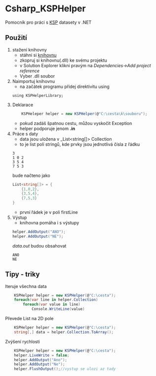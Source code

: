 # Csharp_KSPHelper
 Pomocník pro práci s [KSP](https://ksp.mff.cuni.cz/) datasety v .NET

 ## Použití
 1. stažení knihovny
    - stáhni si [knihovnu](https://github.com/pajasry/Csharp_KSPHelper/raw/master/KSPHelper/bin/Release/netstandard2.0/KSPHelper.dll)
    - zkopruj si knihovnu(.dll) ke svému projektu
    - v Solution Explorer klikni pravým na _Dependencies->Add project reference_
    - Vyber .dll soubor
2. Naimportuj knihovnu
    - na začátek programu přidej direktivitu using
    ```csahrp
    using KSPHelperLibrary;
    ```
3. Deklarace
    ```csharp
        KSPHeleper helper = new KSPHelper(@"C:\cesta\k\souboru");
    ```
    - pokud zadáš špatnou cestu, můžou vyskočit Exception
    - helper podporuje jenom __.in__ 
4. Práce s daty
    - data jsou uložena v _List<string[]> Collection
    - to je list polí stringů, kde prvky jsou jednotlivá čísla z řádku
    ```
    3
    1 0 2
    3 5 4
    7 5 3
    ```
    bude načteno jako
    ```csharp
    List<string[]> = {
        {1,0,2},
        {3,5,4},
        {7,5,3}
    }
    ```
    - první řádek je v poli firstLine
5. Výstup
    - knihovna pomáha i s výstupy
    ```csharp
    helper.AddOutput("ANO");
    helper.AddOutput("NE");
    ```
    _data.out_ budou obsahovat
    ```
    ANO
    NE
    ```

## Tipy - triky
Iteruje všechna data
```csharp
    KSPHelper helper = new KSPHelper(@"C:\cesta");
    foreach(var line in helper.Collection)
        foreach(var value in line)
            Console.WriteLine(value)
```
Převede List na 2D pole
```csharp
    KSPHelper helper = new KSPHelper(@"C:\cesta");
    string[,] data = helper.Collection.ToArray();
```
Zvýšení rychlosti
```csharp
    KSPHelper helper = new KSPHelper(@"C:\cesta");
    helper.LiveWrite = false;
    helper.AddOutput("Ano");
    helper.AddOutput("Ne");
    helper.FlushOutput();//vystup se ulozi az tady
```

